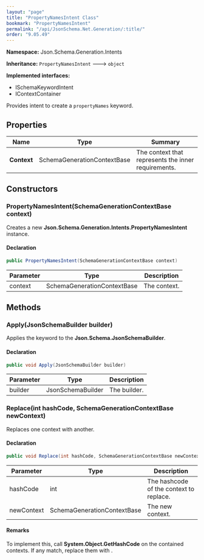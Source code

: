 ```yaml
---
layout: "page"
title: "PropertyNamesIntent Class"
bookmark: "PropertyNamesIntent"
permalink: "/api/JsonSchema.Net.Generation/:title/"
order: "9.05.49"
---
```

**Namespace:** Json.Schema.Generation.Intents

**Inheritance:**
`PropertyNamesIntent`
 🡒 
`object`

**Implemented interfaces:**

- ISchemaKeywordIntent
- IContextContainer

Provides intent to create a `propertyNames` keyword.

## Properties

| Name | Type | Summary |
|---|---|---|
| **Context** | SchemaGenerationContextBase | The context that represents the inner requirements. |

## Constructors

### PropertyNamesIntent(SchemaGenerationContextBase context)

Creates a new **Json.Schema.Generation.Intents.PropertyNamesIntent** instance.

#### Declaration

```c#
public PropertyNamesIntent(SchemaGenerationContextBase context)
```

| Parameter | Type | Description |
|---|---|---|
| context | SchemaGenerationContextBase | The context. |


## Methods

### Apply(JsonSchemaBuilder builder)

Applies the keyword to the **Json.Schema.JsonSchemaBuilder**.

#### Declaration

```c#
public void Apply(JsonSchemaBuilder builder)
```

| Parameter | Type | Description |
|---|---|---|
| builder | JsonSchemaBuilder | The builder. |


### Replace(int hashCode, SchemaGenerationContextBase newContext)

Replaces one context with another.

#### Declaration

```c#
public void Replace(int hashCode, SchemaGenerationContextBase newContext)
```

| Parameter | Type | Description |
|---|---|---|
| hashCode | int | The hashcode of the context to replace. |
| newContext | SchemaGenerationContextBase | The new context. |


#### Remarks

To implement this, call **System.Object.GetHashCode** on the contained
contexts.  If any match, replace them with <paramref name="newContext" />.

